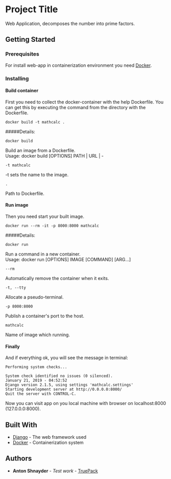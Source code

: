 # Project Title 

Web Application, decomposes the number into prime factors. 

## Getting Started 


### Prerequisites 

For install web-app in containerization environment you need 
[Docker](https://www.docker.com/).

### Installing 
#### Build container
First you need to collect the docker-container with the help
Dockerfile. 
You can get this by executing the command from the directory with the
 Dockerfile.
```
docker build -t mathcalc .
``` 
#####Details: 
```
docker build
```
Build an image from a Dockerfile.\
Usage:	docker build [OPTIONS] PATH | URL | -

```
-t mathcalc
```
-t sets the name to the image.

```
.
```
Path to Dockerfile.

#### Run image

Then you need start your built image.
``` 
docker run --rm -it -p 8000:8000 mathcalc 
``` 

#####Details:

```
docker run
```
Run a command in a new container.\
Usage:	docker run [OPTIONS] IMAGE [COMMAND] [ARG...]


```
--rm
```
Automatically remove the container when it exits.


```
-t, --tty
```
Allocate a pseudo-terminal.


```
-p 8000:8000
```
Publish a container's port to the host.


```
mathcalc
```
Name of image which running.

#### Finally

And if everything ok, you will see the message in terminal:
```
Performing system checks...

System check identified no issues (0 silenced).
January 21, 2019 - 04:52:52
Django version 2.1.5, using settings 'mathcalc.settings'
Starting development server at http://0.0.0.0:8000/
Quit the server with CONTROL-C.

```

Now you can visit app on you local machine with browser on 
localhost:8000 (127.0.0.0:8000).


## Built With 

* [Django](https://www.djangoproject.com/) - The web framework used 
* [Docker](https://www.docker.com/) - Containerization system 

## Authors 

* **Anton Shnayder** - *Test work* - [TruePack](https://github.com/TruePack) 


